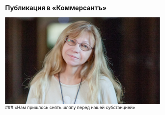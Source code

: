 ## Публикация в «Коммерсантъ»
<img src="assets/images/photo/komersant.webp">
### «Нам пришлось снять шляпу перед нашей субстанцией»
